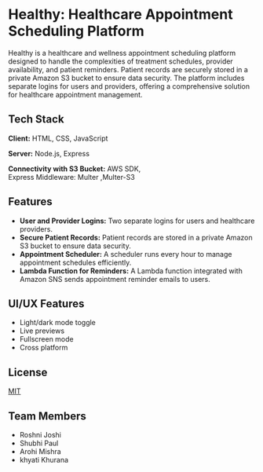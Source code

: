 
# Healthy: Healthcare Appointment Scheduling Platform

Healthy is a healthcare and wellness appointment scheduling platform designed to handle the complexities of treatment schedules, provider availability, and patient reminders. Patient records are securely stored in a private Amazon S3 bucket to ensure data security. The platform includes separate logins for users and providers, offering a comprehensive solution for healthcare appointment management.


## Tech Stack

**Client:** HTML, CSS, JavaScript

**Server:** Node.js, Express

**Connectivity with S3 Bucket:** AWS SDK,         
Express Middleware: Multer
,Multer-S3



## Features
- **User and Provider Logins:** Two separate logins for users and healthcare providers.
- **Secure Patient Records:** Patient records are stored in a private Amazon S3 bucket to ensure data security.
- **Appointment Scheduler:** A scheduler runs every hour to manage appointment schedules efficiently.
- **Lambda Function for Reminders:** A Lambda function integrated with Amazon SNS sends appointment reminder emails to users.



## UI/UX Features
- Light/dark mode toggle
- Live previews
- Fullscreen mode
- Cross platform
## License

[MIT](https://choosealicense.com/licenses/mit/)


## Team Members
- Roshni Joshi
- Shubhi Paul
- Arohi Mishra
- khyati Khurana
